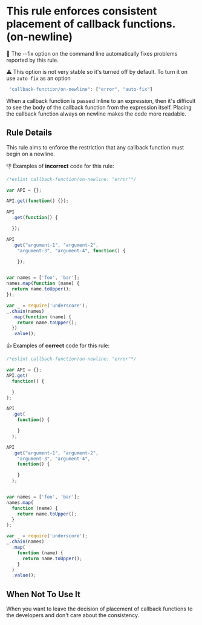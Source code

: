 # This rule enforces consistent placement of callback functions. (on-newline)

:wrench: The --fix option on the command line automatically fixes problems reported by this rule.

:warning: This option is not very stable so it's turned off by default. To turn it on use `auto-fix` as an option
```js
 "callback-function/on-newline": ["error", "auto-fix"]
```

When a callback function is passed inline to an expression,
then it's difficult to see the body of the callback function from the expression itself.
Placing the callback function always on newline makes the code more readable.

## Rule Details

This rule aims to enforce the restriction that any callback function must begin on a newline.

:thumbsdown: Examples of **incorrect** code for this rule:

```js
/*eslint callback-function/on-newline: "error"*/

var API = {};

API.get(function() {});

API
  .get(function() {

  });

API
  .get("argument-1", "argument-2",
    "argument-3", "argument-4", function() {

    });


var names = ['foo', 'bar'];
names.map(function (name) {
  return name.toUpper();
});

var _ = require('underscore');
_.chain(names)
  .map(function (name) {
    return name.toUpper();
  })
  .value();


```

:thumbsup: Examples of **correct** code for this rule:

```js
/*eslint callback-function/on-newline: "error"*/

var API = {};
API.get(
  function() {

  }
);

API
  .get(
    function() {

    }
  );

API
  .get("argument-1", "argument-2",
    "argument-3", "argument-4",
    function() {

    }
  );


var names = ['foo', 'bar'];
names.map(
  function (name) {
    return name.toUpper();
  }
);

var _ = require('underscore');
_.chain(names)
  .map(
    function (name) {
      return name.toUpper();
    }
  )
  .value();

```

## When Not To Use It

When you want to leave the decision of placement of callback functions to the developers and don't care about the consistency.
